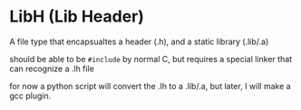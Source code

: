 # LibH (Lib Header)


A file type that encapsualtes a header (.h), and a static library (.lib/.a)

should be able to be `#include` by normal C, but requires a special linker that can recognize a .lh file

for now a python script will convert the .lh to a .lib/.a, but later, I will make a gcc plugin.